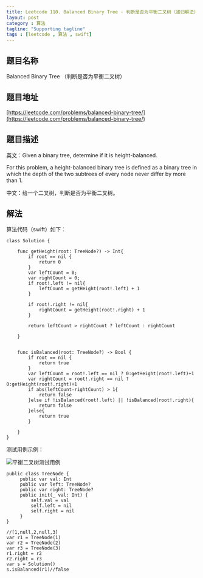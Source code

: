 ```yaml
---
title: Leetcode 110. Balanced Binary Tree - 判断是否为平衡二叉树（递归解法）
layout: post
category : 算法
tagline: "Supporting tagline"
tags : [leetcode , 算法 , swift]
---
```


## 题目名称

Balanced Binary Tree （判断是否为平衡二叉树）

## 题目地址

[https://leetcode.com/problems/balanced-binary-tree/](https://leetcode.com/problems/balanced-binary-tree/)

## 题目描述
英文：Given a binary tree, determine if it is height-balanced.

For this problem, a height-balanced binary tree is defined as a binary tree in which the depth of the two subtrees of every node never differ by more than 1.

中文：给一个二叉树，判断是否为平衡二叉树。

## 解法

算法代码（swift）如下：

    class Solution {
	    
	    func getHeight(root: TreeNode?) -> Int{
	        if root == nil {
	            return 0
	        }
	        var leftCount = 0;
	        var rightCount = 0;
	        if root!.left != nil{
	            leftCount = getHeight(root!.left) + 1
	        }
	        
	        if root!.right != nil{
	            rightCount = getHeight(root!.right) + 1
	        }
	        
	        return leftCount > rightCount ? leftCount : rightCount
	        
	    }
	    
	    
	    func isBalanced(root: TreeNode?) -> Bool {
	        if root == nil {
	            return true
	        }
	        var leftCount = root!.left == nil ? 0:getHeight(root!.left)+1
	        var rightCount = root!.right == nil ? 0:getHeight(root!.right)+1
	        if abs(leftCount-rightCount) > 1{
	            return false
	        }else if !isBalanced(root!.left) || !isBalanced(root!.right){
	            return false
	        }else{
	            return true
	        }
	        
	    }
	}

测试用例示例：

![平衡二叉树测试用例](http://spetacular.github.io/images/2016/balanced_tree_test_case.jpg)


	public class TreeNode {
	     public var val: Int
	     public var left: TreeNode?
	     public var right: TreeNode?
	     public init(_ val: Int) {
	         self.val = val
	         self.left = nil
	         self.right = nil
	     }
	}

	//[1,null,2,null,3]
	var r1 = TreeNode(1)
	var r2 = TreeNode(2)
	var r3 = TreeNode(3)
	r1.right = r2
	r2.right = r3
	var s = Solution()
	s.isBalanced(r1)//false





